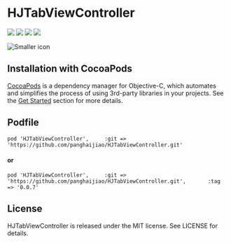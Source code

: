 # HJTabViewController

![](https://img.shields.io/badge/build-passing-brightgreen.svg)
![](https://img.shields.io/badge/pod-v0.4.1-blue.svg)
![](https://img.shields.io/badge/language-objc-5787e5.svg)
![](https://img.shields.io/badge/license-MIT-brightgreen.svg)  

![Smaller icon](http://7pum7o.com1.z0.glb.clouddn.com/HJTabView0.gif)

## Installation with CocoaPods

[CocoaPods](http://cocoapods.org/) is a dependency manager for Objective-C, which automates and simplifies the process of using 3rd-party libraries in your projects. See the [Get Started](http://cocoapods.org/#get_started) section for more details.

## Podfile

```
pod 'HJTabViewController',     :git => 'https://github.com/panghaijiao/HJTabViewController.git'
```

#### or

```
pod 'HJTabViewController',     :git => 'https://github.com/panghaijiao/HJTabViewController.git',       :tag => '0.0.7'
```

## License

HJTabViewController is released under the MIT license. See LICENSE for details.
